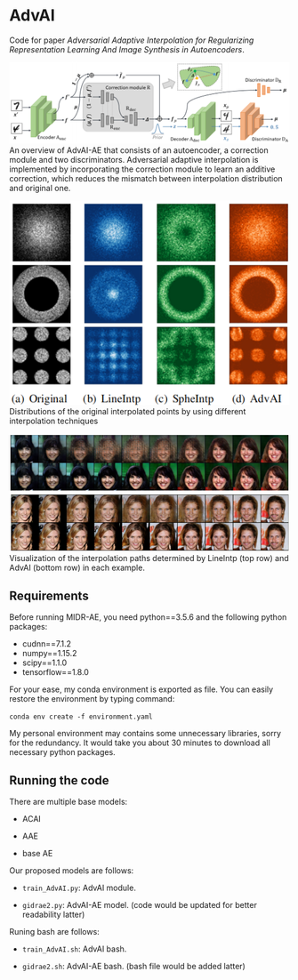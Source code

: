 # AdvAI
Code for paper *Adversarial Adaptive Interpolation for Regularizing Representation
Learning And Image Synthesis in Autoencoders*.

![AdvAV](image/model.png) An overview of AdvAI-AE that consists of an autoencoder, 
a correction module and two discriminators. Adversarial adaptive interpolation is 
implemented by incorporating the correction module to learn an additive correction,
which reduces the mismatch between interpolation distribution and original one. 

![distribution of AdvAV](image/advai_dist.png)
Distributions of the original 
interpolated points by using different interpolation techniques

![interpolation of AdvAV](image/advai_interp.png) Visualization of the interpolation paths determined by
LineIntp (top row) and AdvAI (bottom row) in each example. 

## Requirements
Before running MIDR-AE, you need python==3.5.6 and the following python packages:

+ cudnn==7.1.2
+ numpy==1.15.2
+ scipy==1.1.0
+ tensorflow==1.8.0

For your ease, my conda environment is exported as file. You can easily restore the environment by typing command:

`conda env create -f environment.yaml`

My personal environment may contains some unnecessary libraries, sorry for the redundancy. It would take you about 30 minutes to download all necessary python packages.

## Running the code

There are multiple base models:

+ ACAI

+ AAE

+ base AE

Our proposed models are follows: 

+ `train_AdvAI.py`: AdvAI module.

+ `gidrae2.py`: AdvAI-AE model. (code would be updated for better readability latter)

Runing bash are follows: 

+ `train_AdvAI.sh`: AdvAI bash. 

+ `gidrae2.sh`: AdvAI-AE bash. (bash file would be added latter)


